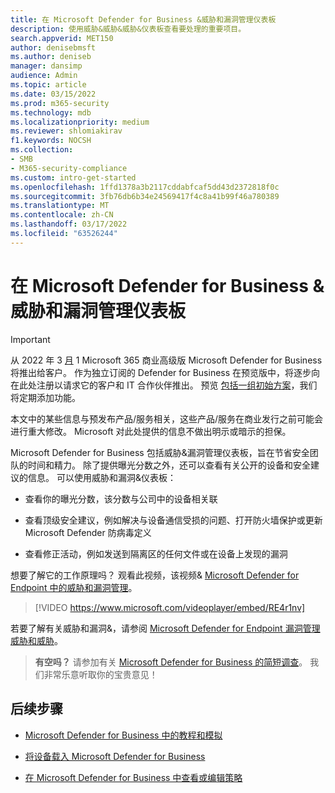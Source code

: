 ```yaml
---
title: 在 Microsoft Defender for Business &威胁和漏洞管理仪表板
description: 使用威胁&威胁&威胁&仪表板查看要处理的重要项目。
search.appverid: MET150
author: denisebmsft
ms.author: deniseb
manager: dansimp
audience: Admin
ms.topic: article
ms.date: 03/15/2022
ms.prod: m365-security
ms.technology: mdb
ms.localizationpriority: medium
ms.reviewer: shlomiakirav
f1.keywords: NOCSH
ms.collection:
- SMB
- M365-security-compliance
ms.custom: intro-get-started
ms.openlocfilehash: 1ffd1378a3b2117cddabfcaf5dd43d2372818f0c
ms.sourcegitcommit: 3fb76db6b34e24569417f4c8a41b99f46a780389
ms.translationtype: MT
ms.contentlocale: zh-CN
ms.lasthandoff: 03/17/2022
ms.locfileid: "63526244"
---
```

# <a name="use-your-threat--vulnerability-management-dashboard-in-microsoft-defender-for-business"></a>在 Microsoft Defender for Business &威胁和漏洞管理仪表板

> [!IMPORTANT]
> 从 2022 年 3 [月](../../business-premium/index.md) 1 Microsoft 365 商业高级版 Microsoft Defender for Business 将推出给客户。 作为独立订阅的 Defender for Business 在预览版中，将逐步向在此处注册以请求它的客户和 IT 合作伙伴[](https://aka.ms/mdb-preview)推出。 预览 [包括一组初始方案](mdb-tutorials.md#try-these-preview-scenarios)，我们将定期添加功能。
> 
> 本文中的某些信息与预发布产品/服务相关，这些产品/服务在商业发行之前可能会进行重大修改。 Microsoft 对此处提供的信息不做出明示或暗示的担保。 

Microsoft Defender for Business 包括威胁&漏洞管理仪表板，旨在节省安全团队的时间和精力。 除了提供曝光分数之外，还可以查看有关公开的设备和安全建议的信息。 可以使用威胁和漏洞&仪表板：

- 查看你的曝光分数，该分数与公司中的设备相关联

- 查看顶级安全建议，例如解决与设备通信受损的问题、打开防火墙保护或更新Microsoft Defender 防病毒定义

- 查看修正活动，例如发送到隔离区的任何文件或在设备上发现的漏洞

想要了解它的工作原理吗？ 观看此视频，该视频& [Microsoft Defender for Endpoint 中的威胁和漏洞管理](../defender-endpoint/microsoft-defender-endpoint.md)。

> [!VIDEO https://www.microsoft.com/videoplayer/embed/RE4r1nv]

若要了解有关威胁和漏洞&，请参阅 [Microsoft Defender for Endpoint 漏洞管理威胁和威胁](../defender-endpoint/next-gen-threat-and-vuln-mgt.md)。

>
> **有空吗？**
> 请参加有关 <a href="https://microsoft.qualtrics.com/jfe/form/SV_0JPjTPHGEWTQr4y" target="_blank">Microsoft Defender for Business 的简短调查</a>。 我们非常乐意听取你的宝贵意见！
>

## <a name="next-steps"></a>后续步骤

- [Microsoft Defender for Business 中的教程和模拟](mdb-tutorials.md)

- [将设备载入 Microsoft Defender for Business](mdb-onboard-devices.md)

- [在 Microsoft Defender for Business 中查看或编辑策略](mdb-view-edit-create-policies.md)